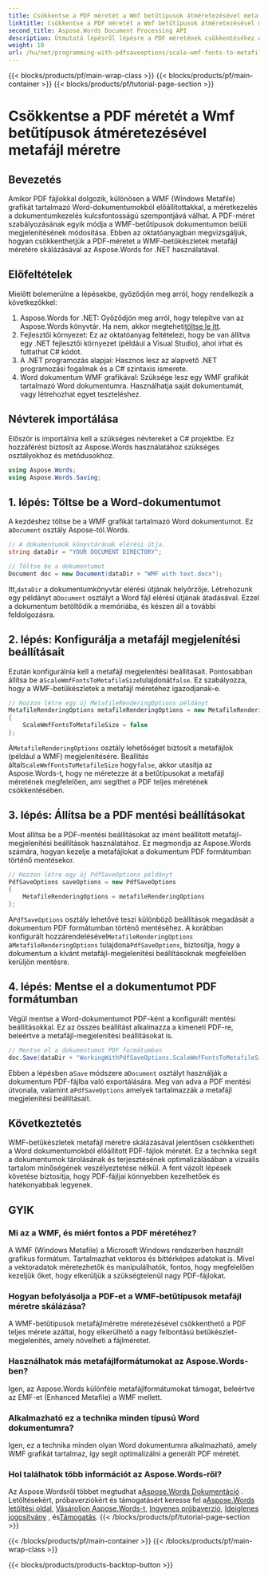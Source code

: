 ```yaml
---
title: Csökkentse a PDF méretét a Wmf betűtípusok átméretezésével metafájl méretre
linktitle: Csökkentse a PDF méretét a Wmf betűtípusok átméretezésével metafájl méretre
second_title: Aspose.Words Document Processing API
description: Útmutató lépésről lépésre a PDF méretének csökkentéséhez wmf-betűtípusok átméretezésével metafájl méretre, ha az Aspose.Words for .NET segítségével PDF-be konvertál.
weight: 10
url: /hu/net/programming-with-pdfsaveoptions/scale-wmf-fonts-to-metafile-size/
---
```


{{< blocks/products/pf/main-wrap-class >}}
{{< blocks/products/pf/main-container >}}
{{< blocks/products/pf/tutorial-page-section >}}

# Csökkentse a PDF méretét a Wmf betűtípusok átméretezésével metafájl méretre

## Bevezetés

Amikor PDF fájlokkal dolgozik, különösen a WMF (Windows Metafile) grafikát tartalmazó Word-dokumentumokból előállítottakkal, a méretkezelés a dokumentumkezelés kulcsfontosságú szempontjává válhat. A PDF-méret szabályozásának egyik módja a WMF-betűtípusok dokumentumon belüli megjelenítésének módosítása. Ebben az oktatóanyagban megvizsgáljuk, hogyan csökkenthetjük a PDF-méretet a WMF-betűkészletek metafájl méretére skálázásával az Aspose.Words for .NET használatával.

## Előfeltételek

Mielőtt belemerülne a lépésekbe, győződjön meg arról, hogy rendelkezik a következőkkel:

1. Aspose.Words for .NET: Győződjön meg arról, hogy telepítve van az Aspose.Words könyvtár. Ha nem, akkor megteheti[töltse le itt](https://releases.aspose.com/words/net/).
2. Fejlesztői környezet: Ez az oktatóanyag feltételezi, hogy be van állítva egy .NET fejlesztői környezet (például a Visual Studio), ahol írhat és futtathat C# kódot.
3. A .NET programozás alapjai: Hasznos lesz az alapvető .NET programozási fogalmak és a C# szintaxis ismerete.
4. Word dokumentum WMF grafikával: Szüksége lesz egy WMF grafikát tartalmazó Word dokumentumra. Használhatja saját dokumentumát, vagy létrehozhat egyet teszteléshez.

## Névterek importálása

Először is importálnia kell a szükséges névtereket a C# projektbe. Ez hozzáférést biztosít az Aspose.Words használatához szükséges osztályokhoz és metódusokhoz.

```csharp
using Aspose.Words;
using Aspose.Words.Saving;
```

## 1. lépés: Töltse be a Word-dokumentumot

 A kezdéshez töltse be a WMF grafikát tartalmazó Word dokumentumot. Ez a`Document` osztály Aspose-tól.Words.

```csharp
// A dokumentumok könyvtárának elérési útja.
string dataDir = "YOUR DOCUMENT DIRECTORY";

// Töltse be a dokumentumot
Document doc = new Document(dataDir + "WMF with text.docx");
```

 Itt,`dataDir` a dokumentumkönyvtár elérési útjának helyőrzője. Létrehozunk egy példányt a`Document` osztályt a Word fájl elérési útjának átadásával. Ezzel a dokumentum betöltődik a memóriába, és készen áll a további feldolgozásra.

## 2. lépés: Konfigurálja a metafájl megjelenítési beállításait

 Ezután konfigurálnia kell a metafájl megjelenítési beállításait. Pontosabban állítsa be a`ScaleWmfFontsToMetafileSize`tulajdonát`false`. Ez szabályozza, hogy a WMF-betűkészletek a metafájl méretéhez igazodjanak-e.

```csharp
// Hozzon létre egy új MetafileRenderingOptions példányt
MetafileRenderingOptions metafileRenderingOptions = new MetafileRenderingOptions
{
    ScaleWmfFontsToMetafileSize = false
};
```

 A`MetafileRenderingOptions` osztály lehetőséget biztosít a metafájlok (például a WMF) megjelenítésére. Beállítás által`ScaleWmfFontsToMetafileSize` hogy`false`, akkor utasítja az Aspose.Words-t, hogy ne méretezze át a betűtípusokat a metafájl méretének megfelelően, ami segíthet a PDF teljes méretének csökkentésében.

## 3. lépés: Állítsa be a PDF mentési beállításokat

Most állítsa be a PDF-mentési beállításokat az imént beállított metafájl-megjelenítési beállítások használatához. Ez megmondja az Aspose.Words számára, hogyan kezelje a metafájlokat a dokumentum PDF formátumban történő mentésekor.

```csharp
// Hozzon létre egy új PdfSaveOptions példányt
PdfSaveOptions saveOptions = new PdfSaveOptions
{
    MetafileRenderingOptions = metafileRenderingOptions
};
```

 A`PdfSaveOptions` osztály lehetővé teszi különböző beállítások megadását a dokumentum PDF formátumban történő mentéséhez. A korábban konfigurált hozzárendelésével`MetafileRenderingOptions` a`MetafileRenderingOptions` tulajdona`PdfSaveOptions`, biztosítja, hogy a dokumentum a kívánt metafájl-megjelenítési beállításoknak megfelelően kerüljön mentésre.

## 4. lépés: Mentse el a dokumentumot PDF formátumban

Végül mentse a Word-dokumentumot PDF-ként a konfigurált mentési beállításokkal. Ez az összes beállítást alkalmazza a kimeneti PDF-re, beleértve a metafájl-megjelenítési beállításokat is.


```csharp
// Mentse el a dokumentumot PDF formátumban
doc.Save(dataDir + "WorkingWithPdfSaveOptions.ScaleWmfFontsToMetafileSize.pdf", saveOptions);
```

 Ebben a lépésben a`Save` módszere a`Document` osztályt használják a dokumentum PDF-fájlba való exportálására. Meg van adva a PDF mentési útvonala, valamint a`PdfSaveOptions` amelyek tartalmazzák a metafájl megjelenítési beállításait.

## Következtetés

WMF-betűkészletek metafájl méretre skálázásával jelentősen csökkentheti a Word dokumentumokból előállított PDF-fájlok méretét. Ez a technika segít a dokumentumok tárolásának és terjesztésének optimalizálásában a vizuális tartalom minőségének veszélyeztetése nélkül. A fent vázolt lépések követése biztosítja, hogy PDF-fájljai könnyebben kezelhetőek és hatékonyabbak legyenek.

## GYIK

### Mi az a WMF, és miért fontos a PDF méretéhez?

A WMF (Windows Metafile) a Microsoft Windows rendszerben használt grafikus formátum. Tartalmazhat vektoros és bittérképes adatokat is. Mivel a vektoradatok méretezhetők és manipulálhatók, fontos, hogy megfelelően kezeljük őket, hogy elkerüljük a szükségtelenül nagy PDF-fájlokat.

### Hogyan befolyásolja a PDF-et a WMF-betűtípusok metafájl méretre skálázása?

A WMF-betűtípusok metafájlméretre méretezésével csökkenthető a PDF teljes mérete azáltal, hogy elkerülhető a nagy felbontású betűkészlet-megjelenítés, amely növelheti a fájlméretet.

### Használhatok más metafájlformátumokat az Aspose.Words-ben?

Igen, az Aspose.Words különféle metafájlformátumokat támogat, beleértve az EMF-et (Enhanced Metafile) a WMF mellett.

### Alkalmazható ez a technika minden típusú Word dokumentumra?

Igen, ez a technika minden olyan Word dokumentumra alkalmazható, amely WMF grafikát tartalmaz, így segít optimalizálni a generált PDF méretét.

### Hol találhatok több információt az Aspose.Words-ről?

 Az Aspose.Wordsről többet megtudhat a[Aspose.Words Dokumentáció](https://reference.aspose.com/words/net/) . Letöltésekért, próbaverziókért és támogatásért keresse fel a[Aspose.Words letöltési oldal](https://releases.aspose.com/words/net/), [Vásároljon Aspose.Words-t](https://purchase.aspose.com/buy), [Ingyenes próbaverzió](https://releases.aspose.com/), [Ideiglenes jogosítvány](https://purchase.aspose.com/temporary-license/) , és[Támogatás](https://forum.aspose.com/c/words/8).
{{< /blocks/products/pf/tutorial-page-section >}}

{{< /blocks/products/pf/main-container >}}
{{< /blocks/products/pf/main-wrap-class >}}

{{< blocks/products/products-backtop-button >}}
